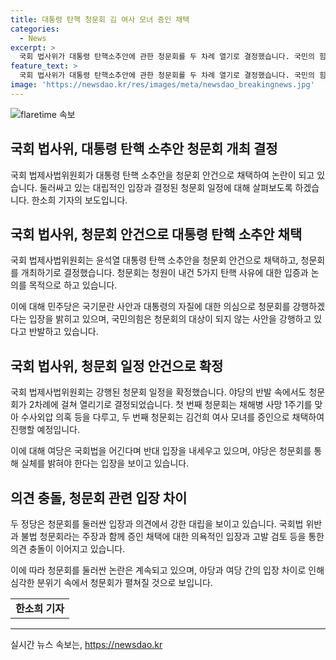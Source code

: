 ```yaml
---
title: 대통령 탄핵 청문회 김 여사 모녀 증인 채택
categories:
  - News
excerpt: >
  국회 법사위가 대통령 탄핵소추안에 관한 청문회를 두 차례 열기로 결정했습니다. 국민의 힘과 민주당 사이에 공방이 벌어지면서 청문회가 강행되었으며, 야당이 반발하며 청문회 장을 떠나는 상황이 벌어졌습니다. 첫 청문회는 채해병 사망 1주기를 맞아 수사외압 의혹을 주제로 열리고, 두 번째 청문회는 김건희 여사 모녀를 증인으로 채택했습니다. 민주당은 이를 불법으로 주장하고, 고발을 검토하고 있습니다.
feature_text: >
  국회 법사위가 대통령 탄핵소추안에 관한 청문회를 두 차례 열기로 결정했습니다. 국민의 힘과 민주당 사이에 공방이 벌어지면서 청문회가 강행되었으며, 야당이 반발하며 청문회 장을 떠나는 상황이 벌어졌습니다. 첫 청문회는 채해병 사망 1주기를 맞아 수사외압 의혹을 주제로 열리고, 두 번째 청문회는 김건희 여사 모녀를 증인으로 채택했습니다. 민주당은 이를 불법으로 주장하고, 고발을 검토하고 있습니다.
image: 'https://newsdao.kr/res/images/meta/newsdao_breakingnews.jpg'
---
```


<p><img src="https://newsdao.kr/res/images/meta/newsdao_breakingnews.jpg" alt="flaretime 속보" /></p>

<h2 data-ke-size="size26">국회 법사위, 대통령 탄핵 소추안 청문회 개최 결정</h2>

<p data-ke-size="size16">국회 법제사법위원회가 대통령 탄핵 소추안을 청문회 안건으로 채택하여 논란이 되고 있습니다. 둘러싸고 있는 대립적인 입장과 결정된 청문회 일정에 대해 살펴보도록 하겠습니다. 한소희 기자의 보도입니다.</p>

<h2 data-ke-size="size24">국회 법사위, 청문회 안건으로 대통령 탄핵 소추안 채택</h2>

<p data-ke-size="size16">국회 법제사법위원회는 윤석열 대통령 탄핵 소추안을 청문회 안건으로 채택하고, 청문회를 개최하기로 결정했습니다. 청문회는 청원이 내건 5가지 탄핵 사유에 대한 입증과 논의를 목적으로 하고 있습니다.</p>

<p data-ke-size="size16">이에 대해 민주당은 국기문란 사안과 대통령의 자질에 대한 의심으로 청문회를 강행하겠다는 입장을 밝히고 있으며, 국민의힘은 청문회의 대상이 되지 않는 사안을 강행하고 있다고 반발하고 있습니다.</p>

<h2 data-ke-size="size24">국회 법사위, 청문회 일정 안건으로 확정</h2>

<p data-ke-size="size16">국회 법제사법위원회는 강행된 청문회 일정을 확정했습니다. 야당의 반발 속에서도 청문회가 2차례에 걸쳐 열리기로 결정되었습니다. 첫 번째 청문회는 채해병 사망 1주기를 맞아 수사외압 의혹 등을 다루고, 두 번째 청문회는 김건희 여사 모녀를 증인으로 채택하여 진행할 예정입니다.</p>

<p data-ke-size="size16">이에 대해 여당은 국회법을 어긴다며 반대 입장을 내세우고 있으며, 야당은 청문회를 통해 실체를 밝혀야 한다는 입장을 보이고 있습니다.</p>

<h2 data-ke-size="size24">의견 충돌, 청문회 관련 입장 차이</h2>

<p data-ke-size="size16">두 정당은 청문회를 둘러싼 입장과 의견에서 강한 대립을 보이고 있습니다. 국회법 위반과 불법 청문회라는 주장과 함께 증인 채택에 대한 의욕적인 입장과 고발 검토 등을 통한 의견 충돌이 이어지고 있습니다.</p>

<p data-ke-size="size16">이에 따라 청문회를 둘러싼 논란은 계속되고 있으며, 야당과 여당 간의 입장 차이로 인해 심각한 분위기 속에서 청문회가 펼쳐질 것으로 보입니다.</p>

<table>
    <tbody>
        <tr>
            <td style="text-align: center; height: 17px;"><b>한소희 기자</b></td>
        </tr>
    </tbody>
</table>

<p><hr></p>
실시간 뉴스 속보는, <a href="https://newsdao.kr" rel="dofollow">https://newsdao.kr</a>


